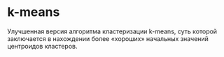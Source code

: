 # k-means
Улучшенная версия алгоритма кластеризации k-means, суть которой заключается в нахождении более «хороших» начальных значений центроидов кластеров.
